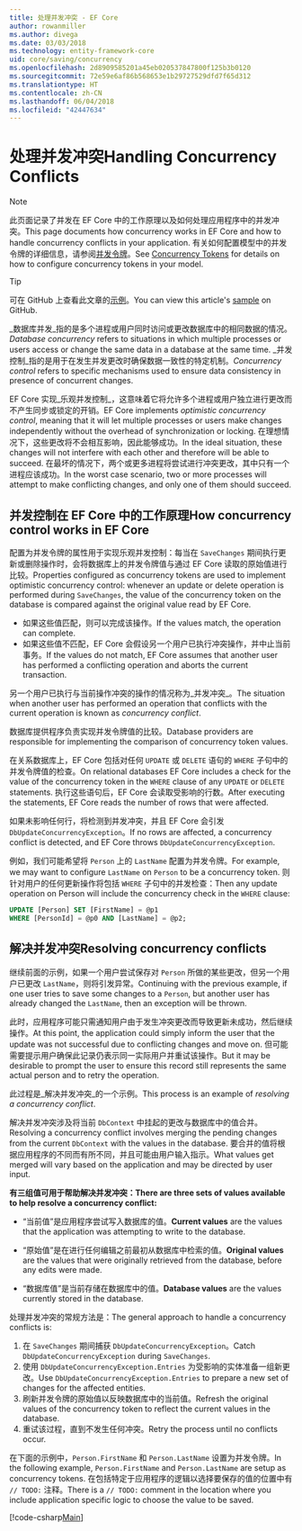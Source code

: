```yaml
---
title: 处理并发冲突 - EF Core
author: rowanmiller
ms.author: divega
ms.date: 03/03/2018
ms.technology: entity-framework-core
uid: core/saving/concurrency
ms.openlocfilehash: 2d8909585201a45eb020537847800f125b3b0120
ms.sourcegitcommit: 72e59e6af86b568653e1b29727529dfd7f65d312
ms.translationtype: HT
ms.contentlocale: zh-CN
ms.lasthandoff: 06/04/2018
ms.locfileid: "42447634"
---
```

# <a name="handling-concurrency-conflicts"></a><span data-ttu-id="16e12-102">处理并发冲突</span><span class="sxs-lookup"><span data-stu-id="16e12-102">Handling Concurrency Conflicts</span></span>

> [!NOTE]
> <span data-ttu-id="16e12-103">此页面记录了并发在 EF Core 中的工作原理以及如何处理应用程序中的并发冲突。</span><span class="sxs-lookup"><span data-stu-id="16e12-103">This page documents how concurrency works in EF Core and how to handle concurrency conflicts in your application.</span></span> <span data-ttu-id="16e12-104">有关如何配置模型中的并发令牌的详细信息，请参阅[并发令牌](xref:core/modeling/concurrency)。</span><span class="sxs-lookup"><span data-stu-id="16e12-104">See [Concurrency Tokens](xref:core/modeling/concurrency) for details on how to configure concurrency tokens in your model.</span></span>

> [!TIP]
> <span data-ttu-id="16e12-105">可在 GitHub 上查看此文章的[示例](https://github.com/aspnet/EntityFramework.Docs/tree/master/samples/core/Saving/Saving/Concurrency/)。</span><span class="sxs-lookup"><span data-stu-id="16e12-105">You can view this article's [sample](https://github.com/aspnet/EntityFramework.Docs/tree/master/samples/core/Saving/Saving/Concurrency/) on GitHub.</span></span>

<span data-ttu-id="16e12-106">_数据库并发_指的是多个进程或用户同时访问或更改数据库中的相同数据的情况。</span><span class="sxs-lookup"><span data-stu-id="16e12-106">_Database concurrency_ refers to situations in which multiple processes or users access or change the same data in a database at the same time.</span></span> <span data-ttu-id="16e12-107">_并发控制_指的是用于在发生并发更改时确保数据一致性的特定机制。</span><span class="sxs-lookup"><span data-stu-id="16e12-107">_Concurrency control_ refers to specific mechanisms used to ensure data consistency in presence of concurrent changes.</span></span>

<span data-ttu-id="16e12-108">EF Core 实现_乐观并发控制_，这意味着它将允许多个进程或用户独立进行更改而不产生同步或锁定的开销。</span><span class="sxs-lookup"><span data-stu-id="16e12-108">EF Core implements _optimistic concurrency control_, meaning that it will let multiple processes or users make changes independently without the overhead of synchronization or locking.</span></span> <span data-ttu-id="16e12-109">在理想情况下，这些更改将不会相互影响，因此能够成功。</span><span class="sxs-lookup"><span data-stu-id="16e12-109">In the ideal situation, these changes will not interfere with each other and therefore will be able to succeed.</span></span> <span data-ttu-id="16e12-110">在最坏的情况下，两个或更多进程将尝试进行冲突更改，其中只有一个进程应该成功。</span><span class="sxs-lookup"><span data-stu-id="16e12-110">In the worst case scenario, two or more processes will attempt to make conflicting changes, and only one of them should succeed.</span></span>

## <a name="how-concurrency-control-works-in-ef-core"></a><span data-ttu-id="16e12-111">并发控制在 EF Core 中的工作原理</span><span class="sxs-lookup"><span data-stu-id="16e12-111">How concurrency control works in EF Core</span></span>

<span data-ttu-id="16e12-112">配置为并发令牌的属性用于实现乐观并发控制：每当在 `SaveChanges` 期间执行更新或删除操作时，会将数据库上的并发令牌值与通过 EF Core 读取的原始值进行比较。</span><span class="sxs-lookup"><span data-stu-id="16e12-112">Properties configured as concurrency tokens are used to implement optimistic concurrency control: whenever an update or delete operation is performed during `SaveChanges`, the value of the concurrency token on the database is compared against the original value read by EF Core.</span></span>

- <span data-ttu-id="16e12-113">如果这些值匹配，则可以完成该操作。</span><span class="sxs-lookup"><span data-stu-id="16e12-113">If the values match, the operation can complete.</span></span>
- <span data-ttu-id="16e12-114">如果这些值不匹配，EF Core 会假设另一个用户已执行冲突操作，并中止当前事务。</span><span class="sxs-lookup"><span data-stu-id="16e12-114">If the values do not match, EF Core assumes that another user has performed a conflicting operation and aborts the current transaction.</span></span>

<span data-ttu-id="16e12-115">另一个用户已执行与当前操作冲突的操作的情况称为_并发冲突_。</span><span class="sxs-lookup"><span data-stu-id="16e12-115">The situation when another user has performed an operation that conflicts with the current operation is known as _concurrency conflict_.</span></span>

<span data-ttu-id="16e12-116">数据库提供程序负责实现并发令牌值的比较。</span><span class="sxs-lookup"><span data-stu-id="16e12-116">Database providers are responsible for implementing the comparison of concurrency token values.</span></span>

<span data-ttu-id="16e12-117">在关系数据库上，EF Core 包括对任何 `UPDATE` 或 `DELETE` 语句的 `WHERE` 子句中的并发令牌值的检查。</span><span class="sxs-lookup"><span data-stu-id="16e12-117">On relational databases EF Core includes a check for the value of the concurrency token in the `WHERE` clause of any `UPDATE` or `DELETE` statements.</span></span> <span data-ttu-id="16e12-118">执行这些语句后，EF Core 会读取受影响的行数。</span><span class="sxs-lookup"><span data-stu-id="16e12-118">After executing the statements, EF Core reads the number of rows that were affected.</span></span>

<span data-ttu-id="16e12-119">如果未影响任何行，将检测到并发冲突，并且 EF Core 会引发 `DbUpdateConcurrencyException`。</span><span class="sxs-lookup"><span data-stu-id="16e12-119">If no rows are affected, a concurrency conflict is detected, and EF Core throws `DbUpdateConcurrencyException`.</span></span>

<span data-ttu-id="16e12-120">例如，我们可能希望将 `Person` 上的 `LastName` 配置为并发令牌。</span><span class="sxs-lookup"><span data-stu-id="16e12-120">For example, we may want to configure `LastName` on `Person` to be a concurrency token.</span></span> <span data-ttu-id="16e12-121">则针对用户的任何更新操作将包括 `WHERE` 子句中的并发检查：</span><span class="sxs-lookup"><span data-stu-id="16e12-121">Then any update operation on Person will include the concurrency check in the `WHERE` clause:</span></span>

``` sql
UPDATE [Person] SET [FirstName] = @p1
WHERE [PersonId] = @p0 AND [LastName] = @p2;
```

## <a name="resolving-concurrency-conflicts"></a><span data-ttu-id="16e12-122">解决并发冲突</span><span class="sxs-lookup"><span data-stu-id="16e12-122">Resolving concurrency conflicts</span></span>

<span data-ttu-id="16e12-123">继续前面的示例，如果一个用户尝试保存对 `Person` 所做的某些更改，但另一个用户已更改 `LastName`，则将引发异常。</span><span class="sxs-lookup"><span data-stu-id="16e12-123">Continuing with the previous example, if one user tries to save some changes to a `Person`, but another user has already changed the `LastName`, then an exception will be thrown.</span></span>

<span data-ttu-id="16e12-124">此时，应用程序可能只需通知用户由于发生冲突更改而导致更新未成功，然后继续操作。</span><span class="sxs-lookup"><span data-stu-id="16e12-124">At this point, the application could simply inform the user that the update was not successful due to conflicting changes and move on.</span></span> <span data-ttu-id="16e12-125">但可能需要提示用户确保此记录仍表示同一实际用户并重试该操作。</span><span class="sxs-lookup"><span data-stu-id="16e12-125">But it may be desirable to prompt the user to ensure this record still represents the same actual person and to retry the operation.</span></span>

<span data-ttu-id="16e12-126">此过程是_解决并发冲突_的一个示例。</span><span class="sxs-lookup"><span data-stu-id="16e12-126">This process is an example of _resolving a concurrency conflict_.</span></span>

<span data-ttu-id="16e12-127">解决并发冲突涉及将当前 `DbContext` 中挂起的更改与数据库中的值合并。</span><span class="sxs-lookup"><span data-stu-id="16e12-127">Resolving a concurrency conflict involves merging the pending changes from the current `DbContext` with the values in the database.</span></span> <span data-ttu-id="16e12-128">要合并的值将根据应用程序的不同而有所不同，并且可能由用户输入指示。</span><span class="sxs-lookup"><span data-stu-id="16e12-128">What values get merged will vary based on the application and may be directed by user input.</span></span>

<span data-ttu-id="16e12-129">**有三组值可用于帮助解决并发冲突：**</span><span class="sxs-lookup"><span data-stu-id="16e12-129">**There are three sets of values available to help resolve a concurrency conflict:**</span></span>

* <span data-ttu-id="16e12-130">“当前值”是应用程序尝试写入数据库的值。</span><span class="sxs-lookup"><span data-stu-id="16e12-130">**Current values** are the values that the application was attempting to write to the database.</span></span>

* <span data-ttu-id="16e12-131">“原始值”是在进行任何编辑之前最初从数据库中检索的值。</span><span class="sxs-lookup"><span data-stu-id="16e12-131">**Original values** are the values that were originally retrieved from the database, before any edits were made.</span></span>

* <span data-ttu-id="16e12-132">“数据库值”是当前存储在数据库中的值。</span><span class="sxs-lookup"><span data-stu-id="16e12-132">**Database values** are the values currently stored in the database.</span></span>

<span data-ttu-id="16e12-133">处理并发冲突的常规方法是：</span><span class="sxs-lookup"><span data-stu-id="16e12-133">The general approach to handle a concurrency conflicts is:</span></span>

1. <span data-ttu-id="16e12-134">在 `SaveChanges` 期间捕获 `DbUpdateConcurrencyException`。</span><span class="sxs-lookup"><span data-stu-id="16e12-134">Catch `DbUpdateConcurrencyException` during `SaveChanges`.</span></span>
2. <span data-ttu-id="16e12-135">使用 `DbUpdateConcurrencyException.Entries` 为受影响的实体准备一组新更改。</span><span class="sxs-lookup"><span data-stu-id="16e12-135">Use `DbUpdateConcurrencyException.Entries` to prepare a new set of changes for the affected entities.</span></span>
3. <span data-ttu-id="16e12-136">刷新并发令牌的原始值以反映数据库中的当前值。</span><span class="sxs-lookup"><span data-stu-id="16e12-136">Refresh the original values of the concurrency token to reflect the current values in the database.</span></span>
4. <span data-ttu-id="16e12-137">重试该过程，直到不发生任何冲突。</span><span class="sxs-lookup"><span data-stu-id="16e12-137">Retry the process until no conflicts occur.</span></span>

<span data-ttu-id="16e12-138">在下面的示例中，`Person.FirstName` 和 `Person.LastName` 设置为并发令牌。</span><span class="sxs-lookup"><span data-stu-id="16e12-138">In the following example, `Person.FirstName` and `Person.LastName` are setup as concurrency tokens.</span></span> <span data-ttu-id="16e12-139">在包括特定于应用程序的逻辑以选择要保存的值的位置中有 `// TODO:` 注释。</span><span class="sxs-lookup"><span data-stu-id="16e12-139">There is a `// TODO:` comment in the location where you include application specific logic to choose the value to be saved.</span></span>

[!code-csharp[Main](../../../samples/core/Saving/Saving/Concurrency/Sample.cs?name=ConcurrencyHandlingCode&highlight=34-35)]
